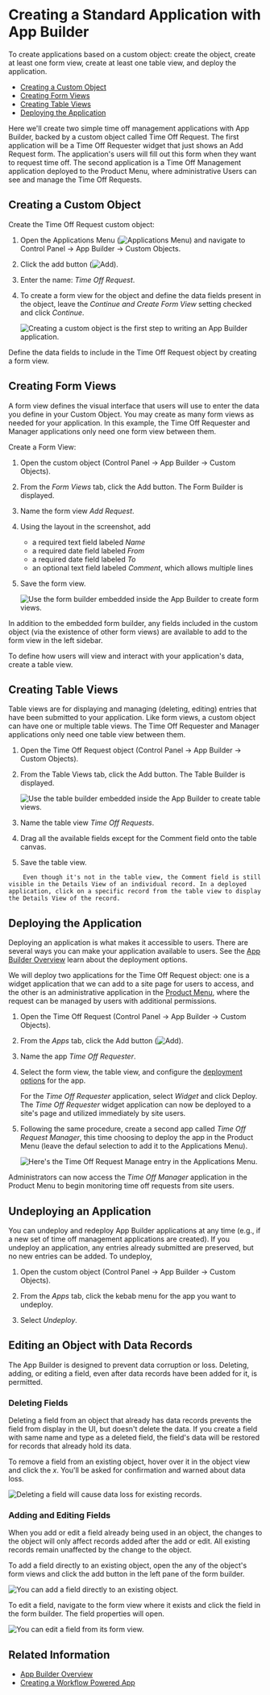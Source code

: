 # Creating a Standard Application with App Builder

To create applications based on a custom object: create the object, create at least one form view, create at least one table view, and deploy the application.

* [Creating a Custom Object](#creating-a-custom-object)
* [Creating Form Views](#creating-form-views)
* [Creating Table Views](#creating-table-views)
* [Deploying the Application](#deploying-the-application)

Here we'll create two simple time off management applications with App Builder, backed by a custom object called Time Off Request. The first application will be a Time Off Requester widget that just shows an Add Request form. The application's users will fill out this form when they want to request time off. The second application is a Time Off Management application deployed to the Product Menu, where administrative Users can see and manage the Time Off Requests.

## Creating a Custom Object

Create the Time Off Request custom object:

1. Open the Applications Menu (![Applications Menu](../../images/icon-applications-menu.png)) and navigate to Control Panel &rarr; App Builder &rarr; Custom Objects.

1. Click the add button (![Add](../../images/icon-add.png)).

1. Enter the name: _Time Off Request_.

1. To create a form view for the object and define the data fields present in the object, leave the _Continue and Create Form View_ setting checked and click _Continue_.

    ![Creating a custom object is the first step to writing an App Builder application.](./creating-a-standard-application/images/01.png)

Define the data fields to include in the Time Off Request object by creating a form view.

## Creating Form Views

A form view defines the visual interface that users will use to enter the data you define in your Custom Object. You may create as many form views as needed for your application. In this example, the Time Off Requester and Manager applications only need one form view between them.

Create a Form View:

1. Open the custom object (Control Panel &rarr; App Builder &rarr; Custom Objects).

1. From the _Form Views_ tab, click the Add button. The Form Builder is displayed.

1. Name the form view _Add Request_.

1. Using the layout in the screenshot, add

    * a required text field labeled _Name_
    * a required date field labeled _From_
    * a required date field labeled _To_
    * an optional text field labeled _Comment_, which allows multiple lines

1. Save the form view.

    ![Use the form builder embedded inside the App Builder to create form views.](./creating-a-standard-application/images/02.png)

In addition to the embedded form builder, any fields included in the custom object (via the existence of other form views) are available to add to the form view in the left sidebar.

To define how users will view and interact with your application's data, create a table view.

## Creating Table Views

Table views are for displaying and managing (deleting, editing) entries that have been submitted to your application. Like form views, a custom object can have one or multiple table views. The Time Off Requester and Manager applications only need one table view between them.

1. Open the Time Off Request object (Control Panel &rarr; App Builder &rarr; Custom Objects).

1. From the Table Views tab, click the Add button. The Table Builder is displayed.

    ![Use the table builder embedded inside the App Builder to create table views.](./creating-a-standard-application/images/03.png)

1. Name the table view _Time Off Requests_.

1. Drag all the available fields except for the Comment field onto the table canvas.

1. Save the table view.

```note::
    Even though it's not in the table view, the Comment field is still visible in the Details View of an individual record. In a deployed application, click on a specific record from the table view to display the Details View of the record.
```

## Deploying the Application

Deploying an application is what makes it accessible to users. There are several ways you can make your application available to users. See the [App Builder Overview](./app-builder-overview.md#deployment) learn about the deployment options.

We will deploy two applications for the Time Off Request object: one is a widget application that we can add to a site page for users to access, and the other is an administrative application in the [Product Menu](../../getting-started/navigating-dxp.md#product-menu), where the request can be managed by users with additional permissions.

1. Open the Time Off Request (Control Panel &rarr; App Builder &rarr; Custom Objects).

1. From the _Apps_ tab, click the Add button (![Add](../../images/icon-add.png)).

1. Name the app _Time Off Requester_.

1. Select the form view, the table view, and configure the [deployment options](./app-builder-overview.md#deployment) for the app.

    For the _Time Off Requester_ application, select _Widget_ and click Deploy. The _Time Off Requester_ widget application can now be deployed to a site's page and utilized immediately by site users.

1. Following the same procedure, create a second app called _Time Off Request Manager_, this time choosing to deploy the app in the Product Menu (leave the defaul selection to add it to the Applications Menu).

    ![Here's the Time Off Request Manage entry in the Applications Menu.](./creating-a-standard-application/images/04.png)
<!-- replace above screenshot -->

Administrators can now access the _Time Off Manager_ application in the Product Menu to begin monitoring time off requests from site users.

## Undeploying an Application

You can undeploy and redeploy App Builder applications at any time (e.g., if a new set of time off management applications are created). If you undeploy an application, any entries already submitted are preserved, but no new entries can be added. To undeploy,

1. Open the custom object (Control Panel &rarr; App Builder &rarr; Custom Objects).

1. From the _Apps_ tab, click the kebab menu for the app you want to undeploy.

1. Select _Undeploy_.

## Editing an Object with Data Records

The App Builder is designed to prevent data corruption or loss. Deleting, adding, or editing a field, even after data records have been added for it, is permitted.

### Deleting Fields

Deleting a field from an object that already has data records prevents the field from display in the UI, but doesn't delete the data. If you create a field with same name and type as a deleted field, the field's data will be restored for records that already hold its data.

To remove a field from an existing object, hover over it in the object view and click the *x*. You'll be asked for confirmation and warned about data loss.

![Deleting a field will cause data loss for existing records.](./creating-a-standard-application/images/06.png)

### Adding and Editing Fields

When you add or edit a field already being used in an object, the changes to the object will only affect records added after the add or edit. All existing records remain unaffected by the change to the object.

To add a field directly to an existing object, open the any of the object's form views and click the add button in the left pane of the form builder.

![You can add a field directly to an existing object.](./creating-a-standard-application/images/05.png)

To edit a field, navigate to the form view where it exists and click the field in the form builder. The field properties will open.

![You can edit a field from its form view.](./creating-a-standard-application/images/07.png)

## Related Information

* [App Builder Overview](./app-builder-overview.md)
* [Creating a Workflow Powered App](./creating-a-workflow-powered-app.md)
